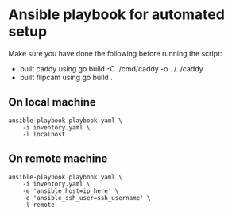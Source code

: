 # Ansible playbook for automated setup
Make sure you have done the following before running the script:
- built caddy using go build -C ./cmd/caddy -o ../../caddy
- built flipcam using go build .

## On local machine
```shell
ansible-playbook playbook.yaml \
    -i inventory.yaml \
    -l localhost
```

## On remote machine
```shell
ansible-playbook playbook.yaml \
    -i inventory.yaml \
    -e 'ansible_host=ip_here' \
    -e 'ansible_ssh_user=ssh_username' \
    -l remote
```

